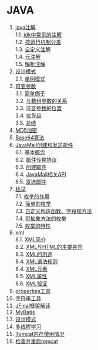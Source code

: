 # JAVA

1. [java注解](./java注解.md#java注解)    
 1.1. [jdk中常见的注解](./java注解.md#jdk中常见的注解)    
 1.2. [按运行机制分类](./java注解.md#按运行机制分类)    
 1.3. [自定义注解](./java注解.md#自定义注解)    
 1.4. [元注解](./java注解.md#元注解)    
 1.5. [解析注解](./java注解.md#解析注解)    
2. [设计模式](./设计模式.md#设计模式)    
 2.1. [单例模式](./单例模式.md#单例模式)    
3. [可变参数](./java可变参数.md#java可变参数)    
 3.1. [简单例子](./java可变参数.md#简单例子)    
 3.2. [与数组参数的关系](./java可变参数.md#与数组参数的关系)    
 3.3. [可变参数的位置](./java可变参数.md#可变参数的位置)    
 3.4. [优先级](./java可变参数.md#优先级)    
 3.5. [总结](./java可变参数.md#总结)    
4. [MD5加密](./MD5加密.md#md5加密)    
5. [Base64算法](./Base64算法.md#base64算法)    
6. [JavaMail创建和发送邮件](./JavaMail创建和发送邮件.md#javamail创建和发送邮件)    
 6.1. [基本概念](./JavaMail创建和发送邮件.md#基本概念)    
 6.2. [邮件传输协议](./JavaMail创建和发送邮件.md#邮件传输协议)    
 6.3. [创建邮件](./JavaMail创建和发送邮件.md#创建邮件)    
 6.4. [JavaMail相关API](./JavaMail创建和发送邮件.md#javamail相关api)    
 6.5. [发送邮件](./JavaMail创建和发送邮件.md#发送邮件)    
7. [枚举](./java枚举.md#java枚举)    
 7.1. [枚举的作用](./java枚举.md#枚举的作用)    
 7.2. [简单的枚举](./java枚举.md#简单的枚举)    
 7.3. [自定义构造函数、字段和方法](./java枚举.md#自定义构造函数字段和方法)    
 7.4. [带抽象方法的枚举](./java枚举.md#带抽象方法的枚举)    
 7.5. [枚举的特性](./java枚举.md#枚举的特性)    
8. [xml](./xml.md#xml)    
 8.1. [XML简介](./xml.md#xml简介)    
 8.2. [XML与HTML的主要差异](./xml.md#xml与html的主要差异)    
 8.3. [XML的用途](./xml.md#xml的用途)    
 8.4. [XML语法规则](./xml.md#xml语法规则)    
 8.4. [XML元素](./xml.md#xml元素)    
 8.5. [XML属性](./xml.md#xml属性)    
 8.6. [XML验证](./xml.md#xml验证)    
9. [properties工具](./properties工具.md#properties工具)    
10. [字符串工具](./字符串工具.md#字符串工具)    
11. [JFinal框架解读](./JFinal框架/README.md)    
12. [MyBatis](./MyBatis/README.md)    
13. [设计模式](./设计模式/README.md)    
14. [多线程学习](./多线程学习.md)    
15. [Tomcat内存使用情况](./tomcat内存使用情况.md)    
16. [检查并重启tomcat](./检查并重启tomcat.md)    

